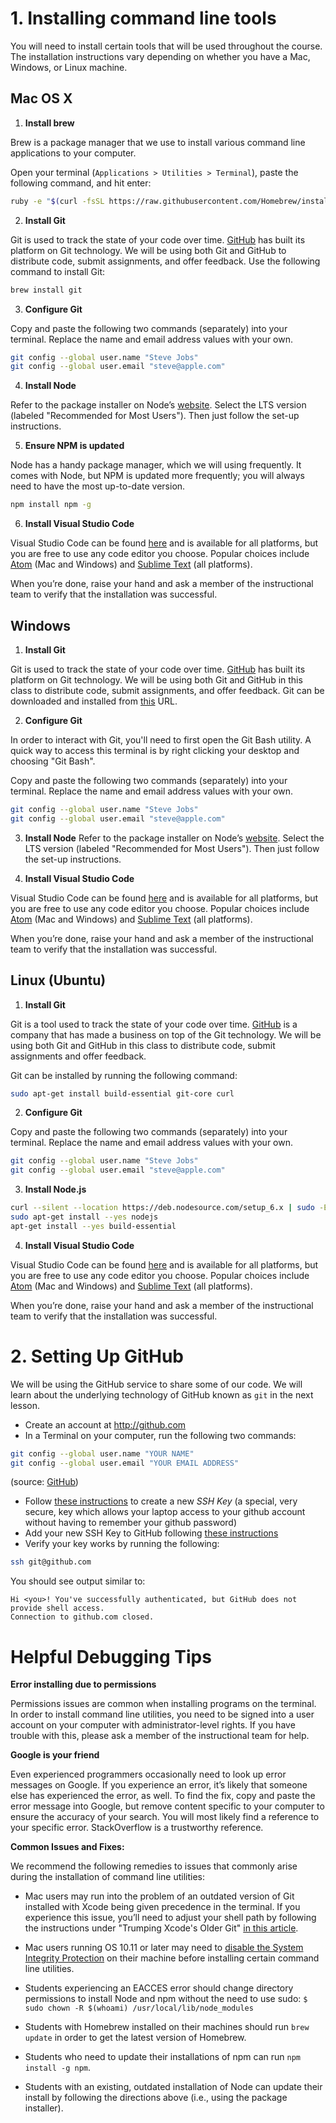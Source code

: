 # 1. Installing command line tools

You will need to install certain tools that will be used throughout the course. The installation instructions vary depending on whether you have a Mac, Windows, or Linux machine.

## Mac OS X

1. __Install brew__

  Brew is a package manager that we use to install various command line applications to your computer.

  Open your terminal (`Applications > Utilities > Terminal`), paste the following command, and hit enter:

  ```bash
  ruby -e "$(curl -fsSL https://raw.githubusercontent.com/Homebrew/install/master/install)"
  ```

2. __Install Git__

  Git is used to track the state of your code over time. [GitHub](https://github.com) has built its platform on Git technology. We will be using both Git and GitHub to distribute code, submit assignments, and offer feedback. Use the following command to install Git:

  ```bash
  brew install git
  ```

3. __Configure Git__

  Copy and paste the following two commands (separately) into your terminal. Replace the name and email address values with your own.

  ```bash
  git config --global user.name "Steve Jobs"
  git config --global user.email "steve@apple.com"
  ```

4. __Install Node__

  Refer to the package installer on Node’s [website](https://nodejs.org/en/). Select the LTS version (labeled "Recommended for Most Users"). Then just follow the set-up instructions.

5. __Ensure NPM is updated__

  Node has a handy package manager, which we will using frequently. It comes with Node, but NPM is updated more frequently; you will always need to have the most up-to-date version.

  ```bash
  npm install npm -g
  ```

6. __Install Visual Studio Code__

  Visual Studio Code can be found [here](http://code.visualstudio.com) and is available for all platforms, but you are free to use any code editor you choose. Popular choices include [Atom](http://atom.io) (Mac and Windows) and [Sublime Text](https://sublimetext.com/3) (all platforms).

  When you’re done, raise your hand and ask a member of the instructional team to verify that the installation was successful.

## Windows

1. __Install Git__

  Git is used to track the state of your code over time. [GitHub](https://github.com) has built its platform on Git technology. We will be using both Git and GitHub in this class to distribute code, submit assignments, and offer feedback.
  Git can be downloaded and installed from [this](https://git-scm.com/download/win) URL.

2. __Configure Git__

  In order to interact with Git, you'll need to first open the Git Bash utility. A quick way to access this terminal is by right clicking your desktop and choosing "Git Bash".

  Copy and paste the following two commands (separately) into your terminal. Replace the name and email address values with your own.

  ```bash
  git config --global user.name "Steve Jobs"
  git config --global user.email "steve@apple.com"
  ```

3. __Install Node__
  Refer to the package installer on Node’s [website](https://nodejs.org/en/). Select the LTS version (labeled "Recommended for Most Users"). Then just follow the set-up instructions.

4. __Install Visual Studio Code__

  Visual Studio Code can be found [here](http://code.visualstudio.com) and is available for all platforms, but you are free to use any code editor you choose. Popular choices include [Atom](http://atom.io) (Mac and Windows) and [Sublime Text](https://sublimetext.com/3) (all platforms).

  When you’re done, raise your hand and ask a member of the instructional team to verify that the installation was successful.

## Linux (Ubuntu)

1. __Install Git__

  Git is a tool used to track the state of your code over time. [GitHub](https://github.com) is a company that has made a business on top of the Git technology. We will be using both Git and GitHub in this class to distribute code, submit assignments and offer feedback.

  Git can be installed by running the following command:

  ```bash
  sudo apt-get install build-essential git-core curl
  ```

2. __Configure Git__

  Copy and paste the following two commands (separately) into your terminal. Replace the name and email address values with your own.

  ```bash
  git config --global user.name "Steve Jobs"
  git config --global user.email "steve@apple.com"
  ```

3. __Install Node.js__

  ```bash
  curl --silent --location https://deb.nodesource.com/setup_6.x | sudo -E bash -
  sudo apt-get install --yes nodejs
  apt-get install --yes build-essential
  ```

4. __Install Visual Studio Code__

  Visual Studio Code can be found [here](http://code.visualstudio.com) and is available for all platforms, but you are free to use any code editor you choose. Popular choices include [Atom](http://atom.io) (Mac and Windows) and [Sublime Text](https://sublimetext.com/3) (all platforms).

  When you’re done, raise your hand and ask a member of the instructional team to verify that the installation was successful.


# 2. Setting Up GitHub

We will be using the GitHub service to share some of our code. We will learn
about the underlying technology of GitHub known as `git` in the next lesson.

- Create an account at http://github.com
- In a Terminal on your computer, run the following two commands:

```bash
git config --global user.name "YOUR NAME"
git config --global user.email "YOUR EMAIL ADDRESS"
```

  (source: [GitHub](https://help.github.com/articles/set-up-git/))

- Follow [these
  instructions](https://help.github.com/articles/generating-a-new-ssh-key-and-adding-it-to-the-ssh-agent/)
  to create a new _SSH Key_ (a special, very secure, key which allows your
  laptop access to your github account without having to remember your github
  password)
- Add your new SSH Key to GitHub following [these
  instructions](https://help.github.com/articles/adding-a-new-ssh-key-to-your-github-account/)
- Verify your key works by running the following:

```bash
ssh git@github.com
```

  You should see output similar to:

  ```
  Hi <you>! You've successfully authenticated, but GitHub does not provide shell access.
  Connection to github.com closed.
  ```



# Helpful Debugging Tips

__Error installing due to permissions__

Permissions issues are common when installing programs on the terminal. In order to install command line utilities, you need to be signed into a user account on your computer with administrator-level rights. If you have trouble with this, please ask a member of the instructional team for help.

__Google is your friend__

Even experienced programmers occasionally need to look up error messages on Google. If you experience an error, it’s likely that someone else has experienced the error, as well. To find the fix, copy and paste the error message into Google, but remove content specific to your computer to ensure the accuracy of your search. You will most likely find a reference to your specific error. StackOverflow is a trustworthy reference.


__Common Issues and Fixes:__

We recommend the following remedies to issues that commonly arise during the installation of command line utilities:

* Mac users may run into the problem of an outdated version of Git installed with Xcode being given precedence in the terminal. If you experience this issue, you’ll need to adjust your shell path by following the instructions under "Trumping Xcode's Older Git" [in this article](http://coolestguidesontheplanet.com/install-update-latest-version-git-mac-osx-10-9-mavericks/).

* Mac users running OS 10.11 or later may need to [disable the System Integrity Protection](http://osxdaily.com/2015/10/05/disable-rootless-system-integrity-protection-mac-os-x/) on their machine before installing certain command line utilities.

* Students experiencing an EACCES error should change directory permissions to install Node and npm without the need to use sudo:
`$ sudo chown -R $(whoami) /usr/local/lib/node_modules`

* Students with Homebrew installed on their machines should run `brew update` in order to get the latest version of Homebrew.

* Students who need to update their installations of npm can run `npm install -g npm`.

* Students with an existing, outdated installation of Node can update their install by following the directions above (i.e., using the package installer).
